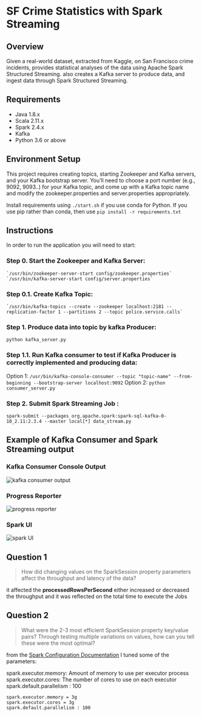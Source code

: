 # SF Crime Statistics with Spark Streaming

## Overview 

Given a real-world dataset, extracted from Kaggle, on San Francisco crime incidents, provides statistical analyses of the data using Apache Spark Structured Streaming. also creates a Kafka server to produce data, and ingest data through Spark Structured Streaming. 

## Requirements

* Java 1.8.x
* Scala 2.11.x
* Spark 2.4.x
* Kafka
* Python 3.6 or above

## Environment Setup
This project requires creating topics, starting Zookeeper and Kafka servers, and your Kafka bootstrap server. You’ll need to choose a port number (e.g., 9092, 9093..) for your Kafka topic, and come up with a Kafka topic name and modify the zookeeper.properties and server.properties appropriately.

Install requirements using `./start.sh` if you use conda for Python. If you use pip rather than conda, then use `pip install -r requirements.txt`

## Instructions

In order to run the application you will need to start:

### Step 0. Start the Zookeeper and Kafka Server:
```
`/usr/bin/zookeeper-server-start config/zookeeper.properties`
`/usr/bin/kafka-server-start config/server.properties`
```

### Step 0.1. Create Kafka Topic:
```
`/usr/bin/kafka-topics --create --zookeeper localhost:2181 --replication-factor 1 --partitions 2 --topic police.service.calls`
```

### Step 1. Produce data into topic by kafka Producer:
`python kafka_server.py`

### Step 1.1. Run Kafka consumer to test if Kafka Producer is correctly implemented and producing data:

Option 1: `/usr/bin/kafka-console-consumer --topic "topic-name" --from-beginning --bootstrap-server localhost:9092`
Option 2: `python consumer_server.py`

### Step 2. Submit Spark Streaming Job :

`spark-submit --packages org.apache.spark:spark-sql-kafka-0-10_2.11:2.3.4 --master local[*] data_stream.py`

## Example of Kafka Consumer and Spark Streaming output
### Kafka Consumer Console Output

![kafka consumer output](https://github.com/nesreensada/Data-Streaming-Udacity-Nanodegree/tree/master/Projects/SF_crime_statistics_with_spark_Streaming/consumer_window.png)

### Progress Reporter

![progress reporter](https://github.com/nesreensada/Data-Streaming-Udacity-Nanodegree/tree/master/Projects/SF_crime_statistics_with_spark_Streaming/progress_report_screen.png)


### Spark UI
![spark UI](https://github.com/nesreensada/Data-Streaming-Udacity-Nanodegree/tree/master/Projects/SF_crime_statistics_with_spark_Streaming/sparkUI.png)


## Question 1

> How did changing values on the SparkSession property parameters affect the throughput and latency of the data?

it affected the **processedRowsPerSecond** either increased or decreased the throughput and it was reflected on the total time to execute the Jobs 


## Question 2
> What were the 2-3 most efficient SparkSession property key/value pairs? Through testing multiple variations on values, how can you tell these were the most optimal?

from the [Spark Configuration Documentation](http://spark.apache.org/docs/latest/configuration.html#viewing-spark-properties) I tuned some of the parameters:

spark.executor.memory: Amount of memory to use per executor process
spark.executor.cores: The number of cores to use on each executor 
spark.default.parallelism : 100 

```
spark.executor.memory = 3g 
spark.executor.cores = 3g                
spark.default.parallelism : 100  
```
